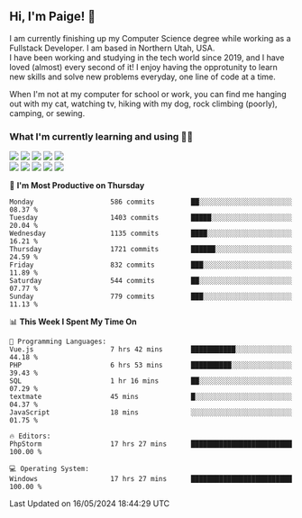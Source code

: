 ## Hi, I'm Paige! :vulcan_salute:

I am currently finishing up my Computer Science degree while working as a Fullstack Developer. I am based in Northern Utah, USA. \
I have been working and studying in the tech world since 2019, and I have loved (almost) every second of it! I enjoy having the opprotunity to learn new skills and solve new problems everyday, one line of code at a time.  

When I'm not at my computer for school or work, you can find me hanging out with my cat, watching tv, hiking with my dog, rock climbing (poorly), camping, or sewing.  

### What I'm currently learning and using :woman_technologist:
![](https://img.shields.io/badge/Laravel-FF2D20?style=for-the-badge&logo=laravel&logoColor=white) 
![](https://img.shields.io/badge/PHP-777BB4?style=for-the-badge&logo=php&logoColor=white)
![](https://img.shields.io/badge/Vue.js-35495E?style=for-the-badge&logo=vuedotjs&logoColor=4FC08D) 
![](https://img.shields.io/badge/MySQL-005C84?style=for-the-badge&logo=mysql&logoColor=white) 
![](https://img.shields.io/badge/Tailwind_CSS-38B2AC?style=for-the-badge&logo=tailwind-css&logoColor=white) \
![](https://img.shields.io/badge/Python-FFD43B?style=for-the-badge&logo=python&logoColor=blue)
![](https://img.shields.io/badge/Django-092E20?style=for-the-badge&logo=django&logoColor=green)
![](https://img.shields.io/badge/Kotlin-0095D5?&style=for-the-badge&logo=kotlin&logoColor=white)
![](https://img.shields.io/badge/Java-ED8B00?style=for-the-badge&logo=java&logoColor=white)
![](https://img.shields.io/badge/Haskell-5D4F85?style=for-the-badge&logo=haskell&logoColor=white) 

<!--START_SECTION:waka-->
📅 **I'm Most Productive on Thursday** 

```text
Monday                   586 commits         ██░░░░░░░░░░░░░░░░░░░░░░░   08.37 % 
Tuesday                  1403 commits        █████░░░░░░░░░░░░░░░░░░░░   20.04 % 
Wednesday                1135 commits        ████░░░░░░░░░░░░░░░░░░░░░   16.21 % 
Thursday                 1721 commits        ██████░░░░░░░░░░░░░░░░░░░   24.59 % 
Friday                   832 commits         ███░░░░░░░░░░░░░░░░░░░░░░   11.89 % 
Saturday                 544 commits         ██░░░░░░░░░░░░░░░░░░░░░░░   07.77 % 
Sunday                   779 commits         ███░░░░░░░░░░░░░░░░░░░░░░   11.13 % 
```


📊 **This Week I Spent My Time On** 

```text
💬 Programming Languages: 
Vue.js                   7 hrs 42 mins       ███████████░░░░░░░░░░░░░░   44.18 % 
PHP                      6 hrs 53 mins       ██████████░░░░░░░░░░░░░░░   39.43 % 
SQL                      1 hr 16 mins        ██░░░░░░░░░░░░░░░░░░░░░░░   07.29 % 
textmate                 45 mins             █░░░░░░░░░░░░░░░░░░░░░░░░   04.37 % 
JavaScript               18 mins             ░░░░░░░░░░░░░░░░░░░░░░░░░   01.75 % 

🔥 Editors: 
PhpStorm                 17 hrs 27 mins      █████████████████████████   100.00 % 

💻 Operating System: 
Windows                  17 hrs 27 mins      █████████████████████████   100.00 % 
```


 Last Updated on 16/05/2024 18:44:29 UTC
<!--END_SECTION:waka-->
